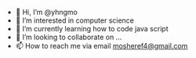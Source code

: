 - 👋 Hi, I’m @yhngmo
- 👀 I’m interested in computer science
- 🌱 I’m currently learning how to code java script
- 💞️ I’m looking to collaborate on ...
- 📫 How to reach me via email mosheref4@gmail.com

<!---
yhngmo/yhngmo is a ✨ special ✨ repository because its `README.md` (this file) appears on your GitHub profile.
You can click the Preview link to take a look at your changes.
--->
